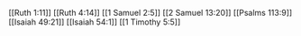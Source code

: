 [[Ruth 1:11]]
[[Ruth 4:14]]
[[1 Samuel 2:5]]
[[2 Samuel 13:20]]
[[Psalms 113:9]]
[[Isaiah 49:21]]
[[Isaiah 54:1]]
[[1 Timothy 5:5]]
